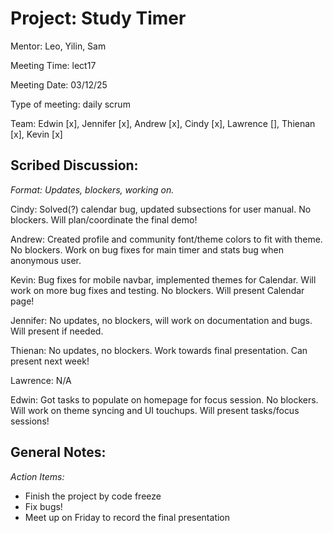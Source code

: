 # Project: Study Timer
Mentor: Leo, Yilin, Sam

Meeting Time: lect17

Meeting Date: 03/12/25

Type of meeting: daily scrum

Team: Edwin [x], Jennifer [x], Andrew [x], Cindy [x], Lawrence [], Thienan [x], Kevin [x]

## Scribed Discussion:
_Format: Updates, blockers, working on._

Cindy: Solved(?) calendar bug, updated subsections for user manual. No blockers. Will plan/coordinate the final demo!

Andrew: Created profile and community font/theme colors to fit with theme. No blockers. Work on bug fixes for main timer and stats bug when anonymous user.

Kevin: Bug fixes for mobile navbar, implemented themes for Calendar. Will work on more bug fixes and testing. No blockers. Will present Calendar page!

Jennifer: No updates, no blockers, will work on documentation and bugs. Will present if needed.

Thienan: No updates, no blockers. Work towards final presentation. Can present next week!

Lawrence: N/A

Edwin: Got tasks to populate on homepage for focus session. No blockers. Will work on theme syncing and UI touchups. Will present tasks/focus sessions!

## General Notes:

*Action Items:*
- Finish the project by code freeze
- Fix bugs!
- Meet up on Friday to record the final presentation